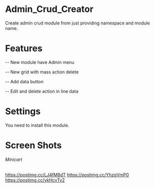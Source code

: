 # Admin_Crud_Creator
Create admin crud module from just providing namespace and module name.

# Features
 -- New module have Admin menu 
 
 -- New grid with mass action delete 
 
 -- Add data button 
 
 -- Edit and delete action in line data


# Settings
You need to install this module.

# Screen Shots

###### Minicart
https://postimg.cc/LJ4fM8dT https://postimg.cc/YhzgVmP0 https://postimg.cc/ykHcvTv2 
